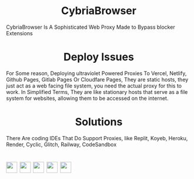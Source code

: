 <h1 align="center">CybriaBrowser</h1>

CybriaBrowser Is A Sophisticated Web Proxy Made to Bypass blocker Extensions

<h1 align="center">Deploy Issues</h1>

For Some reason, Deploying ultraviolet Powered Proxies To Vercel, Netlify, Github Pages, Gitlab Pages Or Cloudfare Pages, They are static hosts, they just act as a web facing file system, you need the actual proxy for this to work. In Simplified Terms, They are like stationary hosts that serve as a file system for websites, allowing them to be accessed on the internet.

<h1 align="center">Solutions</h1>

There Are coding IDEs That Do Support Proxies, like Replit, Koyeb, Heroku, Render, Cyclic, Glitch, Railway, CodeSandbox

<h1 align="center>Deploy To Production</h1>

<div align="center">
    <a href="https://app.cyclic.sh/api/app/deploy/amethystnetwork-dev/Hypertabs"><img height="30px" src="https://img.shields.io/badge/cyclic-2e59c7.svg?style=for-the-badge&logo=cyclic&logoColor=white"><img></a>
    <a href="https://render.com/deploy?repo=https://github.com/amethystnetwork-dev/Hypertabs"><img height="30px" src="https://img.shields.io/badge/render-4f65f1.svg?style=for-the-badge&logo=render&logoColor=46e3b7"><img></a>
    <a href="https://amethystnetwork-dev.github.io/utils/deploy/heroku?repo=Hypertabs"><img height="30px" src="https://img.shields.io/badge/heroku-%23430098.svg?style=for-the-badge&logo=heroku&logoColor=white"><img></a>
    <a href="https://replit.com/github/CybriaTech/CybriaBrowser"><img height="30px" src="https://amethystnetwork-dev.github.io/assets/replit.svg"><img></a>
    <a href="https://railway.app/new/template/EBnCyy?referralCode=8zUUBB"><img height="30px" src="https://img.shields.io/badge/Railway-%234f0599.svg?style=for-the-badge&logo=railway&logoColor=white"><img></a>
</div>
